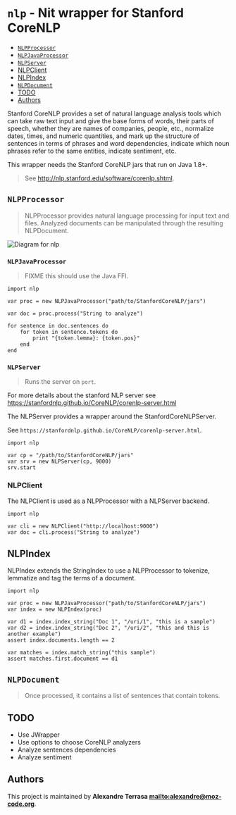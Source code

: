 # `nlp` - Nit wrapper for Stanford CoreNLP

* [`NLPProcessor`](#`NLPProcessor`)
* [`NLPJavaProcessor`](#`NLPJavaProcessor`)
* [`NLPServer`](#`NLPServer`)
* [NLPClient](#NLPClient)
* [NLPIndex](#NLPIndex)
* [`NLPDocument`](#`NLPDocument`)
* [TODO](#TODO)
* [Authors](#Authors)

Stanford CoreNLP provides a set of natural language analysis tools which can take
raw text input and give the base forms of words, their parts of speech, whether
they are names of companies, people, etc., normalize dates, times, and numeric
quantities, and mark up the structure of sentences in terms of phrases and word
dependencies, indicate which noun phrases refer to the same entities, indicate
sentiment, etc.

This wrapper needs the Stanford CoreNLP jars that run on Java 1.8+.

> See http://nlp.stanford.edu/software/corenlp.shtml.

## `NLPProcessor`

> NLPProcessor provides natural language processing for input text and files.
> Analyzed documents can be manipulated through the resulting NLPDocument.

![Diagram for `nlp`](uml-nlp-2.svg)

### `NLPJavaProcessor`

> FIXME this should use the Java FFI.

~~~nit
import nlp

var proc = new NLPJavaProcessor("path/to/StanfordCoreNLP/jars")

var doc = proc.process("String to analyze")

for sentence in doc.sentences do
	for token in sentence.tokens do
		print "{token.lemma}: {token.pos}"
	end
end
~~~

### `NLPServer`

> Runs the server on `port`.

For more details about the stanford NLP server see
https://stanfordnlp.github.io/CoreNLP/corenlp-server.html

The NLPServer provides a wrapper around the StanfordCoreNLPServer.

See `https://stanfordnlp.github.io/CoreNLP/corenlp-server.html`.

~~~nit
import nlp

var cp = "/path/to/StanfordCoreNLP/jars"
var srv = new NLPServer(cp, 9000)
srv.start
~~~

### NLPClient

The NLPClient is used as a NLPProcessor with a NLPServer backend.

~~~nit
import nlp

var cli = new NLPClient("http://localhost:9000")
var doc = cli.process("String to analyze")
~~~

## NLPIndex

NLPIndex extends the StringIndex to use a NLPProcessor to tokenize, lemmatize and
tag the terms of a document.

~~~nit
import nlp

var proc = new NLPJavaProcessor("path/to/StanfordCoreNLP/jars")
var index = new NLPIndex(proc)

var d1 = index.index_string("Doc 1", "/uri/1", "this is a sample")
var d2 = index.index_string("Doc 2", "/uri/2", "this and this is another example")
assert index.documents.length == 2

var matches = index.match_string("this sample")
assert matches.first.document == d1
~~~

## `NLPDocument`

> Once processed, it contains a list of sentences that contain tokens.

## TODO

* Use JWrapper
* Use options to choose CoreNLP analyzers
* Analyze sentences dependencies
* Analyze sentiment

## Authors

This project is maintained by **Alexandre Terrasa <mailto:alexandre@moz-code.org>**.
